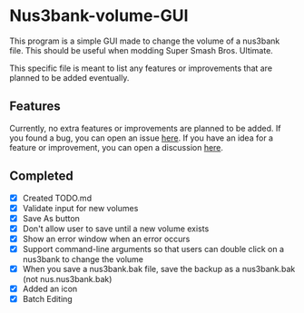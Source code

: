# Nus3bank-volume-GUI

This program is a simple GUI made to change the volume of a nus3bank file. This should be useful when modding Super Smash Bros. Ultimate.

This specific file is meant to list any features or improvements that are planned to be added eventually.

## Features

Currently, no extra features or improvements are planned to be added. If you found a bug, you can open an issue [here](https://github.com/Pacil142857/nus3bank-volume-GUI/issues). If you have an idea for a feature or improvement, you can open a discussion [here](https://github.com/Pacil142857/nus3bank-volume-GUI/discussions).

## Completed

- [x] Created TODO.md
- [x] Validate input for new volumes
- [x] Save As button
- [x] Don't allow user to save until a new volume exists
- [x] Show an error window when an error occurs
- [x] Support command-line arguments so that users can double click on a nus3bank to change the volume
- [x] When you save a nus3bank.bak file, save the backup as a nus3bank.bak (not nus.nus3bank.bak)
- [x] Added an icon
- [x] Batch Editing
